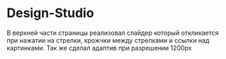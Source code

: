 # Design-Studio
В верхней части страницы реализовал слайдер который откликается при нажатии на стрелки, крожчки между стрелками и ссылки над картинками. Так же сделал адаптив при разрешении 1200px
